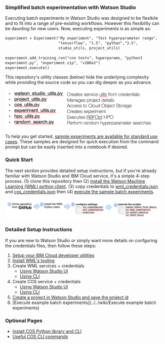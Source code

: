 <!--- [instructions: quick start](#Quick-Start)

[instructions: detailed](#Detailed-Setup-Instructions)-->

### Simplified batch experimentation with Watson Studio
Executing batch experiments in Watson Studio was designed to be flexibile and to fit into a range of pre-existing workflows. However this flexibility can be daunting for new users.  Now, executing experiments is as simple as:

```
experiment = Experiment("My experiment", "Test hyperparameter range",
                        "tensorflow", "1.5", "python","3.5",
                        studio_utils, project_utils)
                        
experiment.add_training_run("cnn tests", hyperparams, "python3 experiment.py", "experiment.zip", "v100x2")
experiment.execute()
```

This repository's utility classes (below) hide the underlying complexity while providing the source code so you can dig deeper as you advance.  

<p align="center">
  <img width=500 src="media/utils_explained.png?">
</p>

To help you get started, [sample experiments are available for standard use cases]().  These samples are designed for quick execution from the command prompt but can be easily inserted into a notebook if desired.

### Quick Start
The next section provides detailed setup instructions, but if you're already familiar with Watson Studio and IBM Cloud service, it's a simple 4-step process. (1) clone this repository then (2) [install the Watson Machine Learning (WML) python client](https://wml-api-pyclient-dev.mybluemix.net/).  (3)  copy credentials to [wml_credentials.json](settings/wml_credentials.json) and [cos_credentials.json](settings/cos_credentials.json) then (4) [execute the sample batch experiments]().

<p align="center">
  <img src="media/getting_started.png?">
</p>

### Detailed Setup Instructions
If you are new to Watson Studio or simply want more details on confguring the credentials files, then follow these steps:

1. [Setup your IBM Cloud developer utilities](../../wiki/Setup-your-IBM-Cloud-developer-tools)
2. [Install WML's tooling](../../wiki/Install-WML's-tooling)
3. Create WML services + credentials
   - [Using Watson Studio UI](../../wiki/Create-WML-service-via-ui)
   - [Using CLI](../../wiki/Create-WML-service-via-CLI)
4. Create COS service + credentials
   - [Using Watson Studio UI](../../wiki/Create-COS-service-via-ui)
   - [Using CLI](../../wiki/Create-WML-service-via-CLI)
5. [Create a project in Watson Studio and save the project id](../../wiki/Create-new-project-then-save-the-project-id)
6. [Execute example batch experiments](../../wiki/Execute example batch experiments)

### Optional Pages
- [Install COS Python library and CLI](../../wiki/Install-COS-Python-library-and-CLI)
- [Useful COS CLI commands](../../wiki/Useful-COS-CLI-commands)
